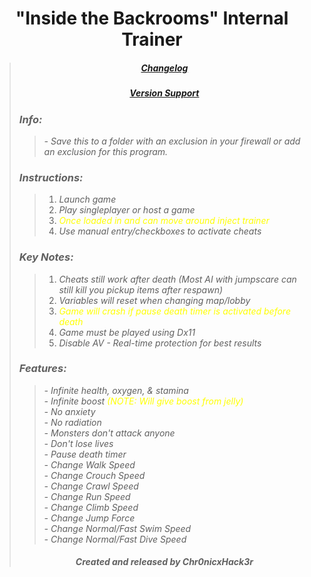 # <center> "Inside the Backrooms" Internal Trainer </center>
>##### <center> ***[Changelog](https://github.com/Chr0nicxhack3r/Trainer-Releases/blob/main/Inside-the-Backrooms/.github/CHANGELOG.md)*** </center>
>##### <center> ***[Version Support](https://github.com/Chr0nicxhack3r/Trainer-Releases/blob/main/Inside-the-Backrooms/.github/SECURITY.md)*** </center>
>### ***Info:***
>>*- Save this to a folder with an exclusion in your firewall or add an exclusion for this program.*<br>
>### ***Instructions:***
>>1. *Launch game*
>>2. *Play singleplayer or host a game*
>>3. *<span style="color: yellow;">Once loaded in and can move around inject trainer</span>*
>>4. *Use manual entry/checkboxes to activate cheats*
>### ***Key Notes:***
>>1. *Cheats still work after death (Most AI with jumpscare can still kill you pickup  items after respawn)*
>>2. *Variables will reset when changing map/lobby*
>>3. *<span style="color: yellow;">Game will crash if pause death timer is activated before death</span>*
>>4. *Game must be played using Dx11*
>>5. *Disable AV - Real-time protection for best results*
>### ***Features:***
>>*- Infinite health, oxygen, & stamina*<br>
>>*- Infinite boost <span style="color: yellow;">(NOTE: Will give boost from jelly)</span>*<br>
>>*- No anxiety*<br>
>>*- No radiation*<br>
>>*- Monsters don't attack anyone*<br>
>>*- Don't lose lives*<br>
>>*- Pause death timer*<br>
>>*- Change Walk Speed*<br>
>>*- Change Crouch Speed*<br>
>>*- Change Crawl Speed*<br>
>>*- Change Run Speed*<br>
>>*- Change Climb Speed*<br>
>>*- Change Jump Force*<br>
>>*- Change Normal/Fast Swim Speed*<br>
>>*- Change Normal/Fast Dive Speed*<br>
>###### <center> ***Created and released by Chr0nicxHack3r*** </center>
